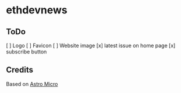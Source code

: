 # ethdevnews

## ToDo
[ ] Logo
[ ] Favicon
[ ] Website image
[x] latest issue on home page
[x] subscribe button

## Credits

Based on [Astro Micro](https://github.com/trevortylerlee/astro-micro)
